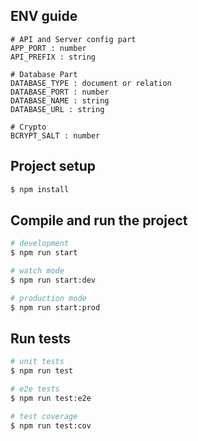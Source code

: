 ## ENV guide

```env
# API and Server config part
APP_PORT : number
API_PREFIX : string

# Database Part
DATABASE_TYPE : document or relation
DATABASE_PORT : number
DATABASE_NAME : string
DATABASE_URL : string

# Crypto
BCRYPT_SALT : number
```

## Project setup

```bash
$ npm install
```

## Compile and run the project

```bash
# development
$ npm run start

# watch mode
$ npm run start:dev

# production mode
$ npm run start:prod
```

## Run tests

```bash
# unit tests
$ npm run test

# e2e tests
$ npm run test:e2e

# test coverage
$ npm run test:cov
```

